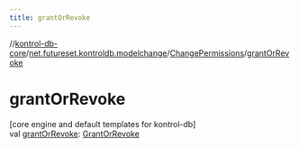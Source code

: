 ```yaml
---
title: grantOrRevoke
---
```

//[kontrol-db-core](../../../index.html)/[net.futureset.kontroldb.modelchange](../index.html)/[ChangePermissions](index.html)/[grantOrRevoke](grant-or-revoke.html)



# grantOrRevoke



[core engine and default templates for kontrol-db]\
val [grantOrRevoke](grant-or-revoke.html): [GrantOrRevoke](../-grant-or-revoke/index.html)




